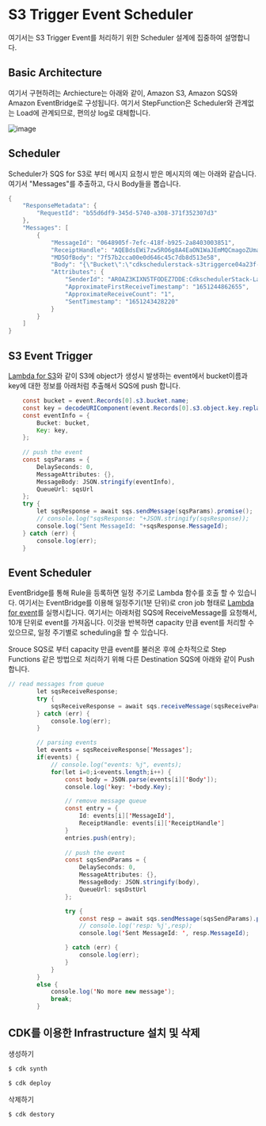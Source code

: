 # S3 Trigger Event Scheduler

여기서는 S3 Trigger Event를 처리하기 위한 Scheduler 설계에 집중하여 설명합니다. 

## Basic Architecture

여기서 구현하려는 Archiecture는 아래와 같이, Amazon S3, Amazon SQS와 Amazon EventBridge로 구성됩니다. 여기서 StepFunction은 Scheduler와 관계없는 Load에 관계되므로, 편의상 log로 대체합니다. 

![image](https://user-images.githubusercontent.com/52392004/165916282-d38b28dc-c8c4-4dfd-bfa7-a4f471e956b7.png)


## Scheduler

Scheduler가 SQS for S3로 부터 메시지 요청시 받은 메시지의 예는 아래와 같습니다. 여기서 "Messages"를 추출하고, 다시 Body들을 뽑습니다.

```java
{
    "ResponseMetadata": {
        "RequestId": "b55d6df9-345d-5740-a308-371f352307d3"
    },
    "Messages": [
        {
            "MessageId": "0648905f-7efc-418f-b925-2a8403003851",
            "ReceiptHandle": "AQEBdsEWi7zw5RO6g8A4EaON1WaJEmMQCmagoZUmabH8+EdvtmgGTG+RgrQWSJThVRX4wrZhzAptkatiGFC6vv9VssvY+DNEtfXwy0emqBq543/MkOdSDYgQMweHsKtzBLEOK1VU7V9t9xZOvNP0kLaDA/iqyCsadt6k4IMDR2gicl+qd+yX4KNrQTz+zT8DoQtapNOZwt9OgdVPXDEaSzlA3hcvuUP4tfhtVSazeuA72DmaFGHYn/HI9WjYAndQBizM0FdsUbMO2gEFWVfdfYAZVk4x00p9dswSvfMWmfpIPIT+/ZEL8va9MYufwdC9pwpXJtf19iEnBYGuwdCLMUTD4+tZwJQ1QhOTs3a/J6cwQLGv0Cx0acB9u0D/kq1VWStJEWflXMPVmC0g8rIqcDcodqWwZryr25X/QwT0VYshAulOV7JA4CNSPynebJFpwW7m5V3b/KBhQmb7SrTQYSEoTg==",
            "MD5OfBody": "7f57b2cca00e0d646c45c7db8d513e58",
            "Body": "{\"Bucket\":\"cdkschedulerstack-s3triggerce04a23f-a4z1bilaem5o\",\"Key\":\"CdkStack-FirehoseDeliveryStream-gGryzcERpFBm-1-2022-04-28-07-08-10-9a7bb97d-7367-4fb1-893c-f171137f82c6\"}",
            "Attributes": {
                "SenderId": "AROAZ3KIXN5TFODEZ7DDE:CdkschedulerStack-LambdaS3Trigger08CA0BBF-lGuL0s5RsWVe",
                "ApproximateFirstReceiveTimestamp": "1651244862655",
                "ApproximateReceiveCount": "1",
                "SentTimestamp": "1651243428220"
            }
        }
    ]
}
```

## S3 Event Trigger

[Lambda for S3](https://github.com/kyopark2014/case-study-s3-trigger-event/blob/main/s3-trigger-schedular/cdkscheduler/repositories/lambda-for-s3-trigger/index.js)와 같이 S3에 object가 생성시 발생하는 event에서 bucket이름과 key에 대한 정보를 아래처럼 추출해서 SQS에 push 합니다.


```java
    const bucket = event.Records[0].s3.bucket.name;
    const key = decodeURIComponent(event.Records[0].s3.object.key.replace(/\+/g, ' '));
    const eventInfo = {
        Bucket: bucket,
        Key: key,
    }; 
    
    // push the event
    const sqsParams = {
        DelaySeconds: 0,
        MessageAttributes: {},
        MessageBody: JSON.stringify(eventInfo), 
        QueueUrl: sqsUrl
    };  
    try {
        let sqsResponse = await sqs.sendMessage(sqsParams).promise();  
        // console.log("sqsResponse: "+JSON.stringify(sqsResponse));
        console.log("Sent MessageId: "+sqsResponse.MessageId);
    } catch (err) {
        console.log(err);
    } 
```    


## Event Scheduler

EventBridge를 통해 Rule을 등록하면 일정 주기로 Lambda 함수를 호출 할 수 있습니다. 여기서는 EventBridge를 이용해 일정주기(1분 단위)로 cron job 형태로 [Lambda for event](https://github.com/kyopark2014/case-study-s3-trigger-event/blob/main/s3-trigger-scheduler/cdkscheduler/repositories/lambda-for-event/index.js)를 실행시킵니다. 여기서는 아래처럼 SQS에 ReceiveMessage를 요청해서, 10개 단위로 event를 가져옵니다. 이것을 반복하면 capacity 만큼 event를 처리할 수 있으므로, 일정 주기별로 scheduling을 할 수 있습니다. 

Srouce SQS로 부터 capacity 만큼 event를 불러온 후에 순차적으로 Step Functions 같은 방법으로 처리하기 위해 다른 Destination SQS에 아래와 같이 Push 합니다.

```java
// read messages from queue
        let sqsReceiveResponse;
        try {
            sqsReceiveResponse = await sqs.receiveMessage(sqsReceiveParams).promise();  
        } catch (err) {
            console.log(err);
        } 

        // parsing events
        let events = sqsReceiveResponse['Messages'];
        if(events) {
            // console.log("events: %j", events);
            for(let i=0;i<events.length;i++) {
                const body = JSON.parse(events[i]['Body']);
                console.log('key: '+body.Key);

                // remove message queue 
                const entry = {
                    Id: events[i]['MessageId'],
                    ReceiptHandle: events[i]['ReceiptHandle']
                }
                entries.push(entry);
                
                // push the event
                const sqsSendParams = {
                    DelaySeconds: 0,
                    MessageAttributes: {},
                    MessageBody: JSON.stringify(body), 
                    QueueUrl: sqsDstUrl
                };  

                try {
                    const resp = await sqs.sendMessage(sqsSendParams).promise();
                    // console.log('resp: %j',resp);
                    console.log('Sent MessageId: ', resp.MessageId);

                } catch (err) {
                    console.log(err);
                } 
            }
        }
        else {
            console.log('No more new message');
            break;
        }
```


## CDK를 이용한 Infrastructure 설치 및 삭제

생성하기

```c
$ cdk synth

$ cdk deploy
````

삭제하기 

```c
$ cdk destory
```
